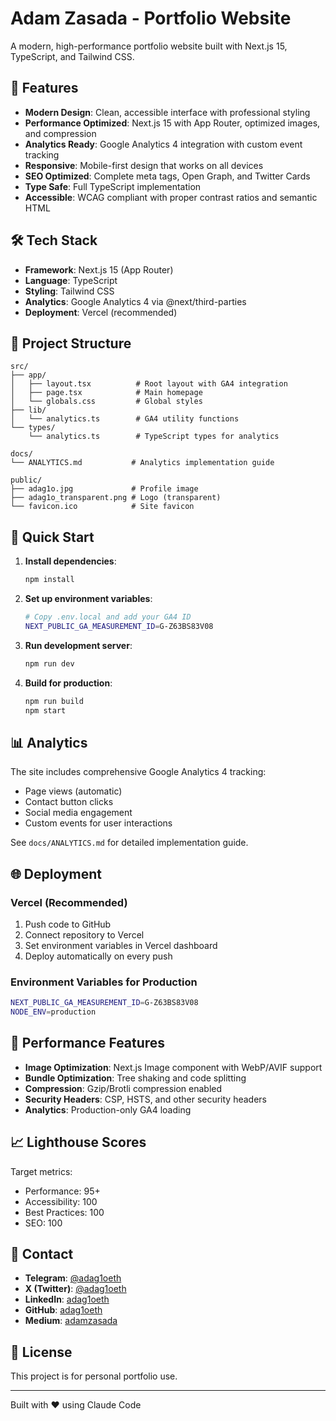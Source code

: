 # Adam Zasada - Portfolio Website

A modern, high-performance portfolio website built with Next.js 15, TypeScript, and Tailwind CSS.

## 🚀 Features

- **Modern Design**: Clean, accessible interface with professional styling
- **Performance Optimized**: Next.js 15 with App Router, optimized images, and compression
- **Analytics Ready**: Google Analytics 4 integration with custom event tracking
- **Responsive**: Mobile-first design that works on all devices
- **SEO Optimized**: Complete meta tags, Open Graph, and Twitter Cards
- **Type Safe**: Full TypeScript implementation
- **Accessible**: WCAG compliant with proper contrast ratios and semantic HTML

## 🛠️ Tech Stack

- **Framework**: Next.js 15 (App Router)
- **Language**: TypeScript
- **Styling**: Tailwind CSS
- **Analytics**: Google Analytics 4 via @next/third-parties
- **Deployment**: Vercel (recommended)

## 📁 Project Structure

```
src/
├── app/
│   ├── layout.tsx          # Root layout with GA4 integration
│   ├── page.tsx            # Main homepage
│   └── globals.css         # Global styles
├── lib/
│   └── analytics.ts        # GA4 utility functions
└── types/
    └── analytics.ts        # TypeScript types for analytics

docs/
└── ANALYTICS.md           # Analytics implementation guide

public/
├── adag1o.jpg             # Profile image
├── adag1o_transparent.png # Logo (transparent)
└── favicon.ico            # Site favicon
```

## 🚀 Quick Start

1. **Install dependencies**:
   ```bash
   npm install
   ```

2. **Set up environment variables**:
   ```bash
   # Copy .env.local and add your GA4 ID
   NEXT_PUBLIC_GA_MEASUREMENT_ID=G-Z63BS83V08
   ```

3. **Run development server**:
   ```bash
   npm run dev
   ```

4. **Build for production**:
   ```bash
   npm run build
   npm start
   ```

## 📊 Analytics

The site includes comprehensive Google Analytics 4 tracking:

- Page views (automatic)
- Contact button clicks
- Social media engagement
- Custom events for user interactions

See `docs/ANALYTICS.md` for detailed implementation guide.

## 🌐 Deployment

### Vercel (Recommended)

1. Push code to GitHub
2. Connect repository to Vercel
3. Set environment variables in Vercel dashboard
4. Deploy automatically on every push

### Environment Variables for Production

```bash
NEXT_PUBLIC_GA_MEASUREMENT_ID=G-Z63BS83V08
NODE_ENV=production
```

## 🔧 Performance Features

- **Image Optimization**: Next.js Image component with WebP/AVIF support
- **Bundle Optimization**: Tree shaking and code splitting
- **Compression**: Gzip/Brotli compression enabled
- **Security Headers**: CSP, HSTS, and other security headers
- **Analytics**: Production-only GA4 loading

## 📈 Lighthouse Scores

Target metrics:
- Performance: 95+
- Accessibility: 100
- Best Practices: 100
- SEO: 100

## 🤝 Contact

- **Telegram**: [@adag1oeth](https://t.me/adag1oeth)
- **X (Twitter)**: [@adag1oeth](https://x.com/adag1oeth)
- **LinkedIn**: [adag1oeth](https://linkedin.com/in/adag1oeth)
- **GitHub**: [adag1oeth](https://github.com/adag1oeth)
- **Medium**: [adamzasada](https://adamzasada.medium.com/)

## 📄 License

This project is for personal portfolio use.

---

Built with ❤️ using Claude Code